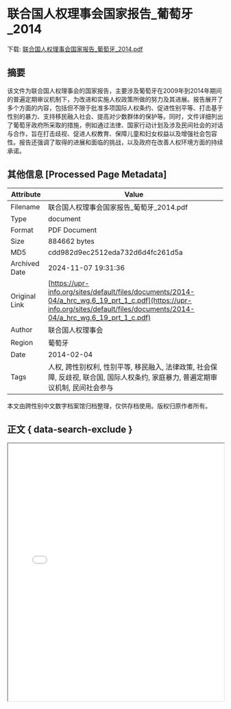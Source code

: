 # 联合国人权理事会国家报告_葡萄牙_2014

<!-- tcd_download_link -->
下载: <a href="../联合国人权理事会国家报告_葡萄牙_2014.pdf" download>联合国人权理事会国家报告_葡萄牙_2014.pdf</a>
<!-- tcd_download_link_end -->

## 摘要

<!-- tcd_abstract -->
该文件为联合国人权理事会的国家报告，主要涉及葡萄牙在2009年到2014年期间的普遍定期审议机制下，为改进和实施人权政策所做的努力及其进展。报告展开了多个方面的内容，包括但不限于批准多项国际人权条约、促进性别平等、打击基于性别的暴力、支持移民融入社会、提高对少数群体的保护等。同时，文件详细列出了葡萄牙政府所采取的措施，例如通过法律、国家行动计划及涉及民间社会的对话与合作，旨在打击歧视、促进人权教育、保障儿童和妇女权益以及增强社会包容性。报告还强调了取得的进展和面临的挑战，以及政府在改善人权环境方面的持续承诺。

<!-- tcd_abstract_end -->

## 其他信息 [Processed Page Metadata]

| Attribute       | Value                                  |
|-----------------|----------------------------------------|
| Filename        | 联合国人权理事会国家报告_葡萄牙_2014.pdf                             |
| Type            | document                                 |
| Format          | PDF Document                               |
| Size            | 884662 bytes                           |
| MD5             | cdd982d9ec2512eda732d6d4fc261d5a                                  |
| Archived Date   | 2024-11-07 19:31:36                             |
| Original Link   | [https://upr-info.org/sites/default/files/documents/2014-04/a_hrc_wg.6_19_prt_1_c.pdf](https://upr-info.org/sites/default/files/documents/2014-04/a_hrc_wg.6_19_prt_1_c.pdf)                         |
| Author          | 联合国人权理事会                               |
| Region          | 葡萄牙                               |
| Date            | 2014-02-04                                 |
| Tags            | 人权, 跨性别权利, 性别平等, 移民融入, 法律政策, 社会保障, 反歧视, 联合国, 国际人权条约, 家庭暴力, 普遍定期审议机制, 民间社会参与                                 |

本文由跨性别中文数字档案馆归档整理，仅供存档使用。版权归原作者所有。


## 正文 { data-search-exclude }

<!-- tcd_main_text -->
<iframe src="../联合国人权理事会国家报告_葡萄牙_2014.pdf" width="100%" height="600px">
    <p>无法显示PDF，请下载查看。</p>
</iframe>
<!-- tcd_main_text_end -->

